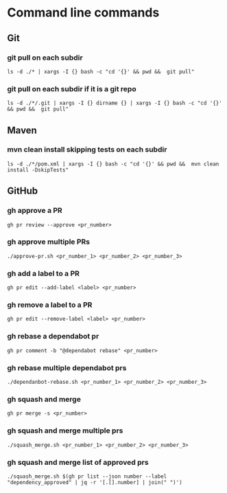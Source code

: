 # Command line commands

## Git
### git pull on each subdir
```shell
ls -d ./* | xargs -I {} bash -c "cd '{}' && pwd &&  git pull"
```

### git pull on each subdir if it is a git repo
```shell
ls -d ./*/.git | xargs -I {} dirname {} | xargs -I {} bash -c "cd '{}' && pwd &&  git pull"
```

## Maven
### mvn clean install skipping tests on each subdir
```shell
ls -d ./*/pom.xml | xargs -I {} bash -c "cd '{}' && pwd &&  mvn clean install -DskipTests"
```

## GitHub
### gh approve a PR
```shell
gh pr review --approve <pr_number>
```

### gh approve multiple PRs
```shell
./approve-pr.sh <pr_number_1> <pr_number_2> <pr_number_3>
```

### gh add a label to a PR
```shell
gh pr edit --add-label <label> <pr_number>
```

### gh remove a label to a PR
```shell
gh pr edit --remove-label <label> <pr_number>
```

### gh rebase a dependabot pr
```shell
gh pr comment -b "@dependabot rebase" <pr_number>
```

### gh rebase multiple dependabot prs
```shell
./dependanbot-rebase.sh <pr_number_1> <pr_number_2> <pr_number_3>
```

### gh squash and merge
```shell
gh pr merge -s <pr_number>
```

### gh squash and merge multiple prs
```shell
./squash_merge.sh <pr_number_1> <pr_number_2> <pr_number_3>
```

### gh squash and merge list of approved prs
```shell
./squash_merge.sh $(gh pr list --json number --label "dependency_approved" | jq -r '[.[].number] | join(" ")')
```
